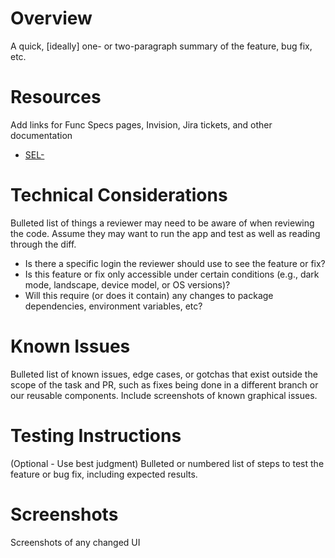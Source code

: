 # Overview #

A quick, [ideally] one- or two-paragraph summary of the feature, bug fix, etc.

# Resources #

Add links for Func Specs pages, Invision, Jira tickets,  and other documentation
* [SEL-](https://simwinsports.atlassian.net/browse/SEL-)

# Technical Considerations #

Bulleted list of things a reviewer may need to be aware of when reviewing the code. Assume they may want to run the app and test as well as reading through the diff.

* Is there a specific login the reviewer should use to see the feature or fix?
* Is this feature or fix only accessible under certain conditions (e.g., dark mode, landscape, device model, or OS versions)?
* Will this require (or does it contain) any changes to package dependencies, environment variables, etc?

# Known Issues #

Bulleted list of known issues, edge cases, or gotchas that exist outside the scope of the task and PR, such as fixes being done in a different branch or our reusable components. Include screenshots of known graphical issues.

# Testing Instructions #

(Optional - Use best judgment) Bulleted or numbered list of steps to test the feature or bug fix, including expected results.

# Screenshots #

Screenshots of any changed UI